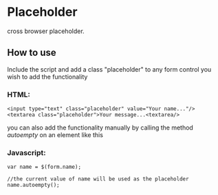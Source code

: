 Placeholder
============

cross browser placeholder.

How to use
---------------------

Include the script and add a class "placeholder" to any form control you wish to add the functionality

### HTML:
	
	<input type="text" class="placeholder" value="Your name..."/>
	<textarea class="placeholder">Your message...<textarea/>

you can also add the functionality manually by calling the method *autoempty* on an element like this
	 
### Javascript:

	var name = $(form.name);
	
	//the current value of name will be used as the placeholder
	name.autoempty();

